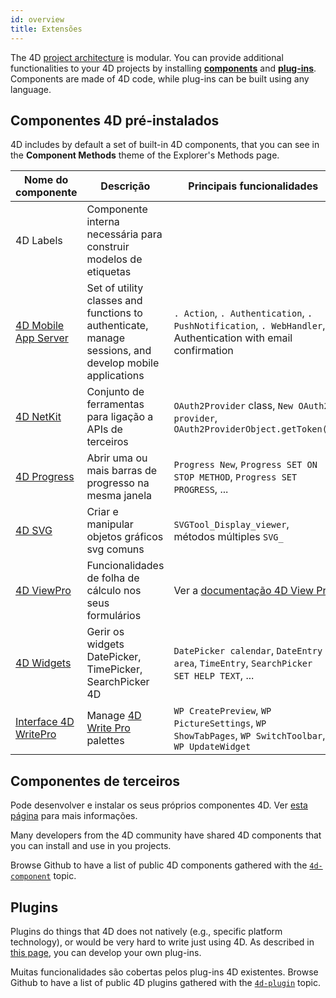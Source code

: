 ```yaml
---
id: overview
title: Extensões
---
```


The 4D [project architecture](../Project/architecture.md) is modular. You can provide additional functionalities to your 4D projects by installing [**components**](Concepts/components.md) and [**plug-ins**](../Concepts/plug-ins.md). Components are made of 4D code, while plug-ins can be built using any language.


## Componentes 4D pré-instalados

4D includes by default a set of built-in 4D components, that you can see in the **Component Methods** theme of the Explorer's Methods page.


| Nome do componente                                                            | Descrição                                                                                                      | Principais funcionalidades                                                                                   |
| ----------------------------------------------------------------------------- | -------------------------------------------------------------------------------------------------------------- | ------------------------------------------------------------------------------------------------------------ |
| 4D Labels                                                                     | Componente interna necessária para construir modelos de etiquetas                                              |                                                                                                              |
| [4D Mobile App Server](https://github.com/4d-go-mobile/4D-Mobile-App-Server)  | Set of utility classes and functions to authenticate, manage sessions, and develop mobile applications         | `. Action`, `. Authentication`, `. PushNotification`, `. WebHandler`, Authentication with email confirmation |
| [4D NetKit](https://github.com/4d/4D-NetKit/tree/20.x)                        | Conjunto de ferramentas para ligação a APIs de terceiros                                                       | `OAuth2Provider` class, `New OAuth2 provider`, `OAuth2ProviderObject.getToken()`                             |
| [4D Progress](https://doc.4d.com/4Dv19/4D/19/4D-Progress.100-5461799.en.html) | Abrir uma ou mais barras de progresso na mesma janela                                                          | `Progress New`, `Progress SET ON STOP METHOD`, `Progress SET PROGRESS`, ...                                  |
| [4D SVG](https://doc.4d.com/4Dv19/4D/19/4D-SVG-Component.300-5462064.en.html) | Criar e manipular objetos gráficos svg comuns                                                                  | `SVGTool_Display_viewer`, métodos múltiples `SVG_`                                                           |
| [4D ViewPro](ViewPro/getting-started.md)                                      | Funcionalidades de folha de cálculo nos seus formulários                                                       | Ver a [documentação 4D View Pro](ViewPro/getting-started.md)                                                 |
| [4D Widgets](https://doc.4d.com/4Dv19/4D/19/4D-Widgets.100-5462909.en.html)   | Gerir os widgets DatePicker, TimePicker, SearchPicker 4D                                                       | `DatePicker calendar`, `DateEntry area`, `TimeEntry`, `SearchPicker SET HELP TEXT`, ...                      |
| [Interface 4D WritePro](https://github.com/4d/4D-WritePro-Interface)          | Manage [4D Write Pro](https://doc.4d.com/4Dv19R3/4D/19-R3/4D-Write-Pro-Reference.100-5606477.en.html) palettes | `WP CreatePreview`, `WP PictureSettings`, `WP ShowTabPages`, `WP SwitchToolbar`, `WP UpdateWidget`           |


## Componentes de terceiros

Pode desenvolver e instalar os seus próprios componentes 4D. Ver [esta página](develop-components.md) para mais informações.

Many developers from the 4D community have shared 4D components that you can install and use in you projects.

Browse Github to have a list of public 4D components gathered with the [`4d-component`](https://github.com/topics/4d-component) topic.


## Plugins

Plugins do things that 4D does not natively (e.g., specific platform technology), or would be very hard to write just using 4D. As described in [this page](develop-plug-ins.md), you can develop your own plug-ins.

Muitas funcionalidades são cobertas pelos plug-ins 4D existentes. Browse Github to have a list of public 4D plugins gathered with the [`4d-plugin`](https://github.com/topics/4d-plugin) topic.


